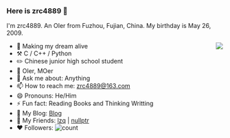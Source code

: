 ### Here is zrc4889 👋

I'm zrc4889. An OIer from Fuzhou, Fujian, China. My birthday is May 26, 2009.

<img align="right" src="https://github-readme-stats.vercel.app/api?username=zrc4889&show_icons=true&icon_color=CE1D2D&text_color=71809&theme=default&hide_title=true" />



- 🎯 Making my dream alive
- ⚒️ C / C++ / Python
- ✏️ Chinese junior high school student
- 🌱 OIer, MOer
- 💬 Ask me about: Anything
- 📫 How to reach me: zrc4889@163.com
- 😄 Pronouns: He/Him
- ⚡ Fun fact: Reading Books and Thinking Writting
- 🔗 My Blog: [Blog](https://www.luogu.com.cn/blog/zrc4889/)
- 👤 My Friends: [lzq](https://www.luogu.com.cn/user/746650) | [nullptr](https://github.com/weifanxiang)
- ❤️ Followers:  ![count](https://img.shields.io/badge/dynamic/json?color=%23DC143C&label=Github&query=%24.data.totalSubs&url=https%3A%2F%2Fapi.spencerwoo.com%2Fsubstats%2F%3Fsource%3Dgithub%26queryKey%3Dzrc4889)
